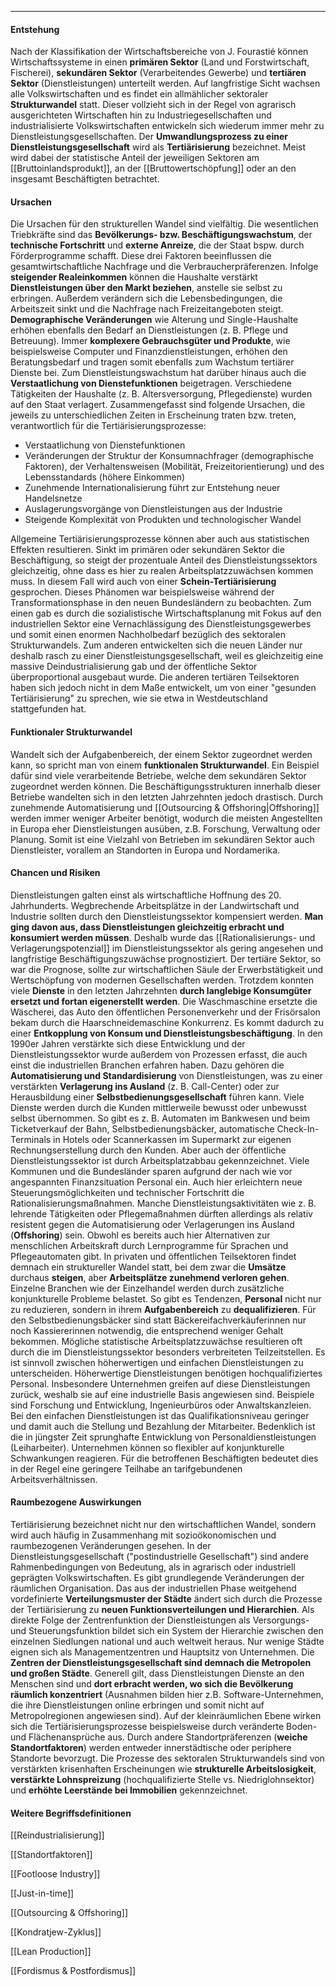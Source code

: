 ***

#### Entstehung
Nach der Klassifikation der Wirtschaftsbereiche von J. Fourastié können Wirtschaftssysteme in einen **primären Sektor** (Land und Forstwirtschaft, Fischerei), **sekundären Sektor** (Verarbeitendes Gewerbe) und **tertiären Sektor** (Dienstleistungen) unterteilt werden. Auf langfristige Sicht wachsen alle Volkswirtschaften und es findet ein allmählicher sektoraler **Strukturwandel** statt. Dieser vollzieht sich in der Regel von agrarisch ausgerichteten Wirtschaften hin zu Industriegesellschaften und industrialisierte Volkswirtschaften entwickeln sich wiederum immer mehr zu Dienstleistungsgesellschaften. Der **Umwandlungsprozess zu einer Dienstleistungsgesellschaft** wird als **Tertiärisierung** bezeichnet. Meist wird dabei der statistische Anteil der jeweiligen Sektoren am [[Bruttoinlandsprodukt]], an der [[Bruttowertschöpfung]] oder an den insgesamt Beschäftigten betrachtet.

#### Ursachen
Die Ursachen für den strukturellen Wandel sind vielfältig. Die wesentlichen Triebkräfte sind das **Bevölkerungs- bzw. Beschäftigungswachstum**, der **technische Fortschritt** und **externe Anreize**, die der Staat bspw. durch Förderprogramme schafft. Diese drei Faktoren beeinflussen die gesamtwirtschaftliche Nachfrage und die Verbraucherpräferenzen. Infolge **steigender Realeinkommen** können die Haushalte verstärkt **Dienstleistungen über den Markt beziehen**, anstelle sie selbst zu erbringen. Außerdem verändern sich die Lebensbedingungen, die Arbeitszeit sinkt und die Nachfrage nach Freizeitangeboten steigt. **Demographische Veränderungen** wie Alterung und Single-Haushalte erhöhen ebenfalls den Bedarf an Dienstleistungen (z. B. Pflege und Betreuung). Immer **komplexere Gebrauchsgüter und Produkte**, wie beispielsweise Computer und Finanzdienstleistungen, erhöhen den Beratungsbedarf und tragen somit ebenfalls zum Wachstum tertiärer Dienste bei. Zum Dienstleistungswachstum hat darüber hinaus auch die **Verstaatlichung von Dienstefunktionen** beigetragen. Verschiedene Tätigkeiten der Haushalte (z. B. Altersversorgung, Pflegedienste) wurden auf den Staat verlagert. Zusammengefasst sind folgende Ursachen, die jeweils zu unterschiedlichen Zeiten in Erscheinung traten bzw. treten, verantwortlich für die Tertiärisierungsprozesse:

- Verstaatlichung von Dienstefunktionen
- Veränderungen der Struktur der Konsumnachfrager (demographische Faktoren), der Verhaltensweisen (Mobilität, Freizeitorientierung) und des Lebensstandards (höhere Einkommen)
- Zunehmende Internationalisierung führt zur Entstehung neuer Handelsnetze
- Auslagerungsvorgänge von Dienstleistungen aus der Industrie
- Steigende Komplexität von Produkten und technologischer Wandel

Allgemeine Tertiärisierungsprozesse können aber auch aus statistischen Effekten resultieren. Sinkt im primären oder sekundären Sektor die Beschäftigung, so steigt der prozentuale Anteil des Dienstleistungssektors gleichzeitig, ohne dass es hier zu realen Arbeitsplatzzuwächsen kommen muss. In diesem Fall wird auch von einer **Schein-Tertiärisierung** gesprochen. Dieses Phänomen war beispielsweise während der Transformationsphase in den neuen Bundesländern zu beobachten. Zum einen gab es durch die sozialistische Wirtschaftsplanung mit Fokus auf den industriellen Sektor eine Vernachlässigung des Dienstleistungsgewerbes und somit einen enormen Nachholbedarf bezüglich des sektoralen Strukturwandels. Zum anderen entwickelten sich die neuen Länder nur deshalb rasch zu einer Dienstleistungsgesellschaft, weil es gleichzeitig eine massive Deindustrialisierung gab und der öffentliche Sektor überproportional ausgebaut wurde. Die anderen tertiären Teilsektoren haben sich jedoch nicht in dem Maße entwickelt, um von einer "gesunden Tertiärisierung" zu sprechen, wie sie etwa in Westdeutschland stattgefunden hat.

#### Funktionaler Strukturwandel
Wandelt sich der Aufgabenbereich, der einem Sektor zugeordnet werden kann, so spricht man von einem **funktionalen Strukturwandel**. Ein Beispiel dafür sind viele verarbeitende Betriebe, welche dem sekundären Sektor zugeordnet werden können. Die Beschäftigungsstrukturen innerhalb dieser Betriebe wandelten sich in den letzten Jahrzehnten jedoch drastisch. Durch zunehmende Automatisierung und [[Outsourcing & Offshoring|Offshoring]] werden immer weniger Arbeiter benötigt, wodurch die meisten Angestellten in Europa eher Dienstleistungen ausüben, z.B. Forschung, Verwaltung oder Planung. Somit ist eine Vielzahl von Betrieben im sekundären Sektor auch Dienstleister, vorallem an Standorten in Europa und Nordamerika.

#### Chancen und Risiken
Dienstleistungen galten einst als wirtschaftliche Hoffnung des 20. Jahrhunderts. Wegbrechende Arbeitsplätze in der Landwirtschaft und Industrie sollten durch den Dienstleistungssektor kompensiert werden. **Man ging davon aus, dass Dienstleistungen gleichzeitig erbracht und konsumiert werden müssen**. Deshalb wurde das [[Rationalisierungs- und Verlagerungspotenzial]] im Dienstleistungssektor als gering angesehen und langfristige Beschäftigungszuwächse prognostiziert. Der tertiäre Sektor, so war die Prognose, sollte zur wirtschaftlichen Säule der Erwerbstätigkeit und Wertschöpfung von modernen Gesellschaften werden. Trotzdem konnten viele **Dienste** in den letzten Jahrzehnten **durch langlebige Konsumgüter ersetzt und fortan eigenerstellt werden**. Die Waschmaschine ersetzte die Wäscherei, das Auto den öffentlichen Personenverkehr und der Frisörsalon bekam durch die Haarschneidemaschine Konkurrenz. Es kommt dadurch zu einer **Entkopplung von Konsum und Dienstleistungsbeschäftigung**. In den 1990er Jahren verstärkte sich diese Entwicklung und der Dienstleistungssektor wurde außerdem von Prozessen erfasst, die auch einst die industriellen Branchen erfahren haben. Dazu gehören die **Automatisierung und Standardisierung** von Dienstleistungen, was zu einer verstärkten **Verlagerung ins Ausland** (z. B. Call-Center) oder zur Herausbildung einer **Selbstbedienungsgesellschaft** führen kann. Viele Dienste werden durch die Kunden mittlerweile bewusst oder unbewusst selbst übernommen. So gibt es z. B. Automaten im Bankwesen und beim Ticketverkauf der Bahn, Selbstbedienungsbäcker, automatische Check-In-Terminals in Hotels oder Scannerkassen im Supermarkt zur eigenen Rechnungserstellung durch den Kunden. Aber auch der öffentliche Dienstleistungssektor ist durch Arbeitsplatzabbau gekennzeichnet. Viele Kommunen und die Bundesländer sparen aufgrund der nach wie vor angespannten Finanzsituation Personal ein. Auch hier erleichtern neue Steuerungsmöglichkeiten und technischer Fortschritt die Rationalisierungsmaßnahmen. Manche Dienstleistungsaktivitäten wie z. B. lehrende Tätigkeiten oder Pflegemaßnahmen dürften allerdings als relativ resistent gegen die Automatisierung oder Verlagerungen ins Ausland (**Offshoring**) sein. Obwohl es bereits auch hier Alternativen zur menschlichen Arbeitskraft durch Lernprogramme für Sprachen und Pflegeautomaten gibt. In privaten und öffentlichen Teilsektoren findet demnach ein struktureller Wandel statt, bei dem zwar die **Umsätze** durchaus **steigen**, aber **Arbeitsplätze zunehmend verloren gehen**. Einzelne Branchen wie der Einzelhandel werden durch zusätzliche konjunkturelle Probleme belastet. So gibt es Tendenzen, **Personal** nicht nur zu reduzieren, sondern in ihrem **Aufgabenbereich** zu **dequalifizieren**. Für den Selbstbedienungsbäcker sind statt Bäckereifachverkäuferinnen nur noch Kassiererinnen notwendig, die entsprechend weniger Gehalt bekommen. Mögliche statistische Arbeitsplatzzuwächse resultieren oft durch die im Dienstleistungssektor besonders verbreiteten Teilzeitstellen. Es ist sinnvoll zwischen höherwertigen und einfachen Dienstleistungen zu unterscheiden. Höherwertige Dienstleistungen benötigen hochqualifiziertes Personal. Insbesondere Unternehmen greifen auf diese Dienstleistungen zurück, weshalb sie auf eine industrielle Basis angewiesen sind. Beispiele sind Forschung und Entwicklung, Ingenieurbüros oder Anwaltskanzleien. Bei den einfachen Dienstleistungen ist das Qualifikationsniveau geringer und damit auch die Stellung und Bezahlung der Mitarbeiter. Bedenklich ist die in jüngster Zeit sprunghafte Entwicklung von Personaldienstleistungen (Leiharbeiter). Unternehmen können so flexibler auf konjunkturelle Schwankungen reagieren. Für die betroffenen Beschäftigten bedeutet dies in der Regel eine geringere Teilhabe an tarifgebundenen Arbeitsverhältnissen.

#### Raumbezogene Auswirkungen
Tertiärisierung bezeichnet nicht nur den wirtschaftlichen Wandel, sondern wird auch häufig in Zusammenhang mit sozioökonomischen und raumbezogenen Veränderungen gesehen. In der Dienstleistungsgesellschaft ("postindustrielle Gesellschaft") sind andere Rahmenbedingungen von Bedeutung, als in agrarisch oder industriell geprägten Volkswirtschaften. Es gibt grundlegende Veränderungen der räumlichen Organisation. Das aus der industriellen Phase weitgehend vordefinierte **Verteilungsmuster der Städte** ändert sich durch die Prozesse der Tertiärisierung zu **neuen Funktionsverteilungen und Hierarchien**. Als direkte Folge der Zentrenfunktion der Dienstleistungen als Versorgungs- und Steuerungsfunktion bildet sich ein System der Hierarchie zwischen den einzelnen Siedlungen national und auch weltweit heraus. Nur wenige Städte eignen sich als Managementzentren und Hauptsitz von Unternehmen. Die **Zentren der Dienstleistungsgesellschaft sind demnach die Metropolen und großen Städte**. Generell gilt, dass Dienstleistungen Dienste an den Menschen sind und **dort erbracht werden, wo sich die Bevölkerung räumlich konzentriert** (Ausnahmen bilden hier z.B. Software-Unternehmen, die ihre Dienstleistungen online erbringen und somit nicht auf Metropolregionen angewiesen sind). Auf der kleinräumlichen Ebene wirken sich die Tertiärisierungsprozesse beispielsweise durch veränderte Boden- und Flächenansprüche aus. Durch andere Standortpräferenzen (**weiche Standortfaktoren**) werden entweder innerstädtische oder periphere Standorte bevorzugt. Die Prozesse des sektoralen Strukturwandels sind von verstärkten krisenhaften Erscheinungen wie **strukturelle Arbeitslosigkeit**, **verstärkte Lohnspreizung** (hochqualifizierte Stelle vs. Niedriglohnsektor) und **erhöhte Leerstände bei Immobilien** gekennzeichnet.

#### Weitere Begriffsdefinitionen

[[Reindustrialisierung]]

[[Standortfaktoren]]

[[Footloose Industry]]

[[Just-in-time]]

[[Outsourcing & Offshoring]]

[[Kondratjew-Zyklus]]

[[Lean Production]]

[[Fordismus & Postfordismus]]



